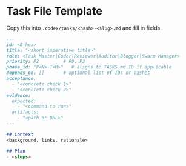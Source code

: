# Task File Template

Copy this into `.codex/tasks/<hash>-<slug>.md` and fill in fields.

```markdown
---
id: <8-hex>
title: "<short imperative title>"
role: <Task Master|Coder|Reviewer|Auditor|Blogger|Swarm Manager>
priority: P2         # P0..P3
phase_id: "P<N>-T<M>"   # aligns to TASKS.md ID if applicable
depends_on: []       # optional list of IDs or hashes
acceptance:
  - "<concrete check 1>"
  - "<concrete check 2>"
evidence:
  expected:
    - "<command to run>"
  artifacts:
    - "<path or URL>"
---

## Context
<background, links, rationale>

## Plan
- <steps>
```

